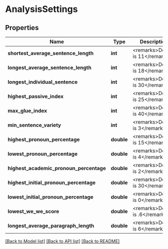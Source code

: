 # AnalysisSettings

## Properties
Name | Type | Description | Notes
------------ | ------------- | ------------- | -------------
**shortest_average_sentence_length** | **int** | &lt;remarks&gt;Default is 11&lt;/remarks&gt; | [optional] 
**longest_average_sentence_length** | **int** | &lt;remarks&gt;Default is 18&lt;/remarks&gt; | [optional] 
**longest_individual_sentence** | **int** | &lt;remarks&gt;Default is 30&lt;/remarks&gt; | [optional] 
**highest_passive_index** | **int** | &lt;remarks&gt;Default is 25&lt;/remarks&gt; | [optional] 
**max_glue_index** | **int** | &lt;remarks&gt;Default is 40&lt;/remarks&gt; | [optional] 
**min_sentence_variety** | **int** | &lt;remarks&gt;Default is 3&lt;/remarks&gt; | [optional] 
**highest_pronoun_percentage** | **double** | &lt;remarks&gt;Default is 15&lt;/remarks&gt; | [optional] 
**lowest_pronoun_percentage** | **double** | &lt;remarks&gt;Default is 4&lt;/remarks&gt; | [optional] 
**highest_academic_pronoun_percentage** | **double** | &lt;remarks&gt;Default is 2&lt;/remarks&gt; | [optional] 
**highest_initial_pronoun_percentage** | **double** | &lt;remarks&gt;Default is 30&lt;/remarks&gt; | [optional] 
**lowest_initial_pronoun_percentage** | **double** | &lt;remarks&gt;Default is 0&lt;/remarks&gt; | [optional] 
**lowest_we_we_score** | **double** | &lt;remarks&gt;Default is .6&lt;/remarks&gt; | [optional] 
**longest_average_paragraph_length** | **double** | &lt;remarks&gt;Default is 6&lt;/remarks&gt; | [optional] 

[[Back to Model list]](../README.md#documentation-for-models) [[Back to API list]](../README.md#documentation-for-api-endpoints) [[Back to README]](../README.md)


